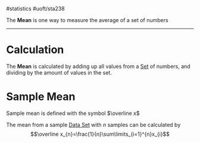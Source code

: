 #statistics #uoft/sta238 

The **Mean** is one way to measure the average of a set of numbers

---

# Calculation
The **Mean** is calculated by adding up all values from a [Set](../../MAT223/Set.md) of numbers, and dividing by the amount of values in the set.

# Sample Mean
Sample mean is defined with the symbol $\overline x$

The mean from a sample [Data Set](Data%20Set) with $n$ samples can be calculated by $$\overline x_{n}=\frac{1}{n}\sum\limits_{i=1}^{n}x_{i}$$
